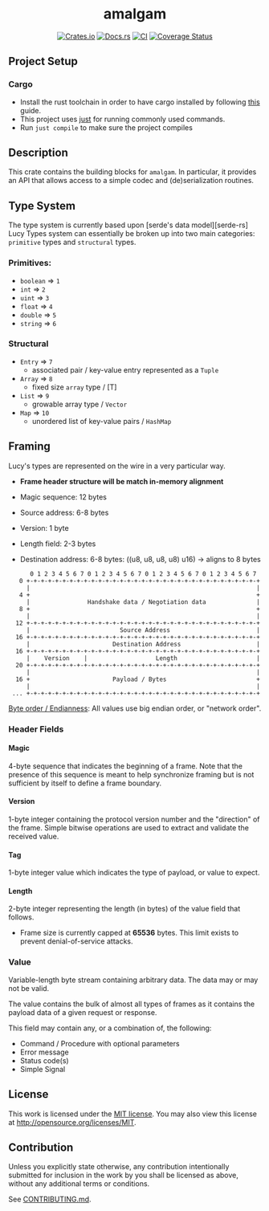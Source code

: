 <div align="center">
  <h1>amalgam</h1>

[![Crates.io](https://img.shields.io/crates/v/amalgam.svg)](https://crates.io/crates/amalgam)
[![Docs.rs](https://docs.rs/amalgam/badge.svg)](https://docs.rs/amalgam)
[![CI](https://github.com/dark-fusion/amalgam/workflows/CI/badge.svg)](https://github.com/dark-fusion/amalgam/actions)
[![Coverage Status](https://coveralls.io/repos/github/dark-fusion/amalgam/badge.svg?branch=main)](https://coveralls.io/github/dark-fusion/amalgam?branch=main)

</div>

## Project Setup

### Cargo

* Install the rust toolchain in order to have cargo installed by following
  [this](https://www.rust-lang.org/tools/install) guide.
* This project uses [just](https://github.com/casey/just) for running commonly used commands.
* Run `just compile` to make sure the project compiles

## Description

This crate contains the building blocks for `amalgam`. In particular, it provides an API that allows
access to a simple codec and (de)serialization routines.

## Type System

The type system is currently based upon [serde's data model][serde-rs]
Lucy Types system can essentially be broken up into two main categories: `primitive` types
and `structural` types.

### Primitives:

- `boolean` => `1`
- `int` => `2`
- `uint` => `3`
- `float` => `4`
- `double` => `5`
- `string` => `6`

### Structural

- `Entry` => `7`
    - associated pair / key-value entry represented as a `Tuple`
- `Array` => `8`
    - fixed size `array` type / [T]
- `List` => `9`
    - growable array type / `Vector`
- `Map` => `10`
    - unordered list of key-value pairs / `HashMap`

## Framing

Lucy's types are represented on the wire in a very particular way.

<!-- TODO: Come up with a proper framing structure -->

- **Frame header structure will be match in-memory alignment**

- Magic sequence: 12 bytes
- Source address: 6-8 bytes
- Version: 1 byte
- Length field: 2-3 bytes
- Destination address: 6-8 bytes: ((u8, u8, u8, u8) u16) -> aligns to 8 bytes

```text
      0 1 2 3 4 5 6 7 0 1 2 3 4 5 6 7 0 1 2 3 4 5 6 7 0 1 2 3 4 5 6 7 
   0 +-+-+-+-+-+-+-+-+-+-+-+-+-+-+-+-+-+-+-+-+-+-+-+-+-+-+-+-+-+-+-+-+
     |                                                               |
   4 +                                                               +
     |                Handshake data / Negotiation data              |
   8 +                                                               +
     |                                                               |
  12 +-+-+-+-+-+-+-+-+-+-+-+-+-+-+-+-+-+-+-+-+-+-+-+-+-+-+-+-+-+-+-+-+
     |                         Source Address                        |     
  16 +-+-+-+-+-+-+-+-+-+-+-+-+-+-+-+-+-+-+-+-+-+-+-+-+-+-+-+-+-+-+-+-+     
     |                       Destination Address                     |     
  16 +-+-+-+-+-+-+-+-+-+-+-+-+-+-+-+-+-+-+-+-+-+-+-+-+-+-+-+-+-+-+-+-+
     |    Version    |                   Length                      |
  20 +-+-+-+-+-+-+-+-+-+-+-+-+-+-+-+-+-+-+-+-+-+-+-+-+-+-+-+-+-+-+-+-+
     |                                                               |
  16 +                       Payload / Bytes                         +
     |                                                               |
 ... +-+-+-+-+-+-+-+-+-+-+-+-+-+-+-+-+-+-+-+-+-+-+-+-+-+-+-+-+-+-+-+-+
```

[Byte order / Endianness](https://en.wikipedia.org/wiki/Endianness): All values use big endian
order, or "network order".

### Header Fields

#### Magic

4-byte sequence that indicates the beginning of a frame. Note that the presence of this sequence is
meant to help synchronize framing but is not sufficient by itself to define a frame boundary.

#### Version

1-byte integer containing the protocol version number and the "direction" of the frame. Simple
bitwise operations are used to extract and validate the received value.

#### Tag

1-byte integer value which indicates the type of payload, or value to expect.

#### Length

2-byte integer representing the length (in bytes) of the value field that follows.<br/>

- Frame size is currently capped at **65536** bytes. This limit exists to prevent denial-of-service
  attacks.

### Value

Variable-length byte stream containing arbitrary data. The data may or may not be valid.

The value contains the bulk of almost all types of frames as it contains the payload data of a given
request or response.

This field may contain any, or a combination of, the following:

- Command / Procedure with optional parameters
- Error message
- Status code(s)
- Simple Signal

## License

This work is licensed under the [MIT license](/LICENSE). You may also view this license
at http://opensource.org/licenses/MIT.

## Contribution

Unless you explicitly state otherwise, any contribution intentionally submitted for inclusion in the
work by you shall be licensed as above, without any additional terms or conditions.

See [CONTRIBUTING.md](CONTRIBUTING.md).
